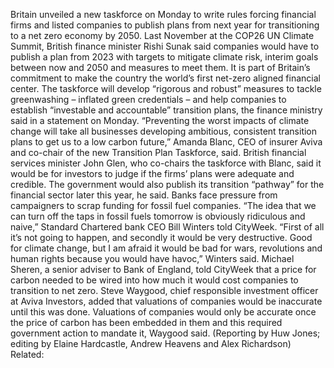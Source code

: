 Britain unveiled a new taskforce on Monday to write rules forcing financial firms and listed companies to publish plans from next year for transitioning to a net zero economy by 2050.
Last November at the COP26 UN Climate Summit, British finance minister Rishi Sunak said companies would have to publish a plan from 2023 with targets to mitigate climate risk, interim goals between now and 2050 and measures to meet them.
It is part of Britain’s commitment to make the country the world’s first net-zero aligned financial center.
The taskforce will develop “rigorous and robust” measures to tackle greenwashing – inflated green credentials – and help companies to establish “investable and accountable” transition plans, the finance ministry said in a statement on Monday.
“Preventing the worst impacts of climate change will take all businesses developing ambitious, consistent transition plans to get us to a low carbon future,” Amanda Blanc, CEO of insurer Aviva and co-chair of the new Transition Plan Taskforce, said.
British financial services minister John Glen, who co-chairs the taskforce with Blanc, said it would be for investors to judge if the firms’ plans were adequate and credible. The government would also publish its transition “pathway” for the financial sector later this year, he said.
Banks face pressure from campaigners to scrap funding for fossil fuel companies.
“The idea that we can turn off the taps in fossil fuels tomorrow is obviously ridiculous and naive,” Standard Chartered bank CEO Bill Winters told CityWeek.
“First of all it’s not going to happen, and secondly it would be very destructive. Good for climate change, but I am afraid it would be bad for wars, revolutions and human rights because you would have havoc,” Winters said.
Michael Sheren, a senior adviser to Bank of England, told CityWeek that a price for carbon needed to be wired into how much it would cost companies to transition to net zero.
Steve Waygood, chief responsible investment officer at Aviva Investors, added that valuations of companies would be inaccurate until this was done.
Valuations of companies would only be accurate once the price of carbon has been embedded in them and this required government action to mandate it, Waygood said.
(Reporting by Huw Jones; editing by Elaine Hardcastle, Andrew Heavens and Alex Richardson)
Related: